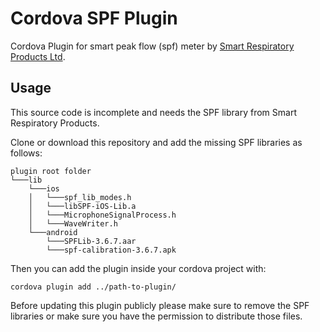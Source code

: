 # Cordova SPF Plugin

Cordova Plugin for smart peak flow (spf) meter by [Smart Respiratory Products Ltd](https://smartasthma.com/).


## Usage
This source code is incomplete and needs the SPF library from Smart Respiratory Products.

Clone or download this repository and add the missing SPF libraries as follows:

```
plugin root folder
└───lib
    └───ios
    │   └───spf_lib_modes.h
    │   └───libSPF-iOS-Lib.a
    │   └───MicrophoneSignalProcess.h
    │   └───WaveWriter.h
    └───android
        └───SPFLib-3.6.7.aar
        └───spf-calibration-3.6.7.apk

```

Then you can add the plugin inside your cordova project with:

```
cordova plugin add ../path-to-plugin/
```

Before updating this plugin publicly please make sure to remove the SPF libraries or make sure you have the permission to distribute those files.
